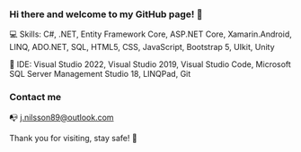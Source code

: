 ### Hi there and welcome to my GitHub page! 👋

:computer: Skills: C#, .NET, Entity Framework Core, ASP.NET Core, Xamarin.Android, LINQ, ADO.NET, SQL, HTML5, CSS, JavaScript, Bootstrap 5, UIkit, Unity

:floppy_disk: IDE: Visual Studio 2022, Visual Studio 2019, Visual Studio Code, Microsoft SQL Server Management Studio 18, LINQPad, Git

### Contact me

:mailbox_with_no_mail: j.nilsson89@outlook.com

Thank you for visiting, stay safe! :pray:
